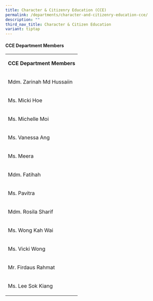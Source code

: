 ```yaml
---
title: Character & Citizenry Education (CCE)
permalink: /departments/character-and-citizenry-education-cce/
description: ""
third_nav_title: Character & Citizen Education
variant: tiptap
---
```

<h4><strong>CCE Department Members</strong></h4>
<table style="minWidth: 25px">
<colgroup>
<col>
</colgroup>
<tbody>
<tr>
<td rowspan="1" colspan="1">
<p><strong>CCE Department Members</strong>
</p>
</td>
</tr>
<tr>
<td rowspan="1" colspan="1">
<p>Mdm. Zarinah Md Hussaiin</p>
</td>
</tr>
<tr>
<td rowspan="1" colspan="1">
<p>Ms. Micki Hoe</p>
</td>
</tr>
<tr>
<td rowspan="1" colspan="1">
<p>Ms. Michelle Moi</p>
</td>
</tr>
<tr>
<td rowspan="1" colspan="1">
<p>Ms. Vanessa Ang</p>
</td>
</tr>
<tr>
<td rowspan="1" colspan="1">
<p>Ms. Meera</p>
</td>
</tr>
<tr>
<td rowspan="1" colspan="1">
<p>Mdm. Fatihah</p>
</td>
</tr>
<tr>
<td rowspan="1" colspan="1">
<p>Ms. Pavitra</p>
</td>
</tr>
<tr>
<td rowspan="1" colspan="1">
<p>Mdm. Rosila Sharif</p>
</td>
</tr>
<tr>
<td rowspan="1" colspan="1">
<p>Ms. Wong Kah Wai</p>
</td>
</tr>
<tr>
<td rowspan="1" colspan="1">
<p>Ms. Vicki Wong</p>
</td>
</tr>
<tr>
<td rowspan="1" colspan="1">
<p>Mr. Firdaus Rahmat</p>
</td>
</tr>
<tr>
<td rowspan="1" colspan="1">
<p>Ms. Lee Sok Kiang</p>
</td>
</tr>
</tbody>
</table>
<p></p>